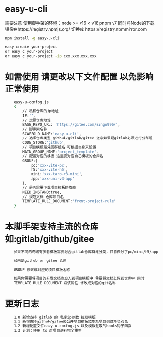 <!--
 * @Description: 
 * @Autor: Bingo
 * @Date: 2024-09-06 17:51:19
 * @LastEditors: Bingo
 * @LastEditTime: 2024-09-09 16:06:12
-->
# easy-u-cli
需要注意 使用脚手架的环境：node >= v16 < v18 pnpm v7
同时将Node的下载镜像由https://registry.npmjs.org/ 切换成 https://registry.npmmirror.com
``` sh
npm install -g easy-u-cli

easy create your-project 
or easy c your-project 
or easy c your-project -ip xxx.xxx.xxx.xxx 

```
# 如需使用 请更改以下文件配置 以免影响正常使用
```sh
    easy-u-confog.js
    {
        // 私有仓库的ip地址
        IP:'',
        // 远程仓库地址
        BASE_REPO_URL: 'https://gitee.com/Bingo996/',
        // 脚手架名称
        SCAFFOLD_NAME:'easy-u-cli',
        // 选择仓库类型 github/gitlab/gitee 注意如果是gitlab必须进行分群组
        CODE_STORE:'github',
        // 项目模板最外层群组名 可根据自身来设置
        MAIN_GROUP_NAME:'project_template',
        // 配置对应的模板 这里要对应自己模板的仓库名
        GROUP:{
            pc:'xxx-vite-pc',
            h5:'xxx-vite-h5',
            mini:'xxx-taro-v3-mini',
            app:'xxx-uni-v3-app'
        },
        // 是否需要下载项目模板的依赖
        NEED_INSTAND:true,
        // 规范文档 仓库项目名
        TEMPLATE_RULE_DOCUMENT:'front-project-rule'
    }     

```

# 本脚手架支持主流的仓库如:gitlab/github/gitee  
```bash
    如果不同的终端有多套模板需要配合gitlab仓库群组分类，目前仅分了pc/mini/h5/app 后续如果要新增需先在仓库中新增对应的子群组

    如果是github or gitee 仓库 
   
    GROUP 修改成对应的项目模板名称

    如果你需要将项目的开发文档也加入到项目模板中 需要将文档上传到仓库中 同时
    TEMPLATE_RULE_DOCUMENT 将该属性 修改成对应的git名称
```    
# 更新日志 
```bash
    1.0 新增支持 gitlab 的 私库ip参数 拉取模版
    1.1 新增支持github/gitee的公开项目模板拉取及项目创建命令别名
    1.2 新增配置文件easy-u-confog.js 以及模板拉取的hooks钩子函数 
    1.3 计划：使用 ts 对项目进行完全重构
```    
